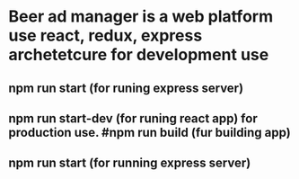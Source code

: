 # Beer ad manager is a web platform use react, redux, express archetetcure for development use 
## npm run start (for runing express server) 
## npm run start-dev (for runing react app) for production use. #npm run build (fur building app) 
## npm run start (for running express server)
